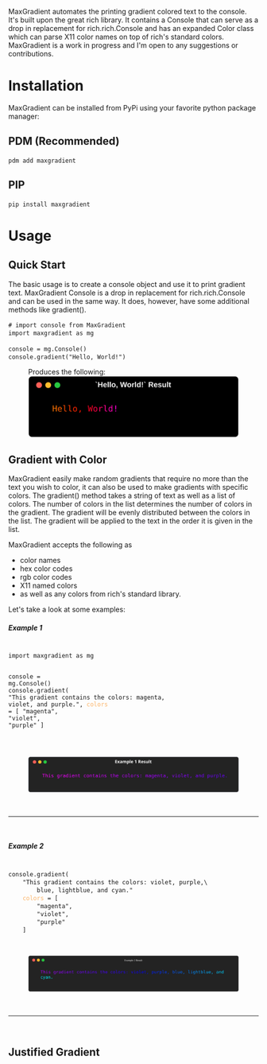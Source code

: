 <!--<img src="img/maxgradient_banner.png" class="banner" alt="MaxGradient Banner">-->

MaxGradient automates the printing gradient colored text to the console. It's built upon the great rich library. It contains a Console that can serve as a drop in replacement for rich.rich.Console and has an expanded Color class which can parse X11 color names on top of rich's standard colors. MaxGradient is a work in progress and I'm open to any suggestions or contributions.

# <span class="rainbow-wipe">Installation</span>

MaxGradient can be installed from PyPi using your favorite python package manager:

## <span class="cool-wipe">PDM (Recommended)</span>

<pre><code>pdm<span class="keyword"> add </span>maxgradient</code></pre>

## <span class="cool-wipe">PIP</span>

<pre><code>pip<span class="keyword"> install </span>maxgradient</code></pre>

# <span class="rainbow-wipe">Usage</span>

## <span class="cool-wipe">Quick Start</span>

The basic usage is to create a console object and use it to print gradient text. MaxGradient Console is a drop in replacement for rich.rich.Console and can be used in the same way. It does, however, have some additional methods like <span class="green">gradient</span><span class="white">()</span>.

<!--Code Block Start-->
<pre><code><span class="comment"># import console from MaxGradient</span>
<span class="import">import </span>maxgradient <span class="import">as </span>mg

console <span class="eq">= </span>mg<span class="grey">.</span><span class="console">Console</span>()
console<span class="white">.</span><span class="green">gradient</span>(<span class="yellow">"Hello, World!"</span>)
</code></pre>
<!--Code Block End-->

<!--Caption Start-->
<figure>
    <figcaption>Produces the following:</figcaption>
    <img src="img/hello_world.svg" alt="Hello, World!">
</figure>
<!--Caption End-->

## <span class="cool-wipe">Gradient with Color</span>

<p>MaxGradient easily make random gradients that require no more than the text you wish to color, it can also be used to make gradients with specific colors. The <span class="green">gradient</span><span class="white">()</span> method takes a string of text as well as a list of colors. The number of colors in the list determines the number of colors in the gradient. The gradient will be evenly distributed between the colors in the list. The gradient will be applied to the text in the order it is given in the list.</p>

<p>MaxGradient accepts the following as </p>
<ul>
    <li>color names</li>
    <li>hex color codes</li>
    <li>rgb color codes</li>
    <li>X11 named colors</li>
    <li>as well as any colors from rich's standard library.</li>
</ul>

<p>Let's take a look at some examples:</p>

<!--Code Block Start | 1 -->
<h5 class="white">Example 1</h5>
<pre><code>
<span class="import">import </span>maxgradient <span class="import">as </span>mg

console <span class="eq">= </span>mg<span class="grey">.</span><span class="console">Console</span>()
console<span class="white">.</span><span class="green">gradient</span>(
    <span class="yellow">"This gradient contains the colors: magenta, violet, and purple."</span>,
    <span style="color:#FCB56B;">colors</span> <span><span class="eq">= [</span>
        <span class="yellow">"magenta",</span>
        <span class="yellow">"violet",</span>
        <span class="yellow">"purple"</span>
    <span class="eq">]</span>

</code></pre>
<!--Code Block End | 1 -->

<!--Result | 1 -->
<figure>
    <img src="img/gradient_with_color_1.svg" alt="Hello, World!">
</figure>
<!--Result | 1 -->

<br /><hr><br />

<!--Code Block Start | 2 -->
<h5 class="white">Example 2</h5>
<pre><code>
console<span class="white">.</span><span class="green">gradient</span>(
    <span class="yellow">"This gradient contains the colors: violet, purple,</span><span class="keyword">\</span>
        <span class="yellow">blue, lightblue, and cyan."</span>
    <span style="color:#FCB56B;">colors</span> <span><span class="eq">= [</span>
        <span class="yellow">"magenta",</span>
        <span class="yellow">"violet",</span>
        <span class="yellow">"purple"</span>
    <span class="eq">]</span>

</code></pre>
<!--Code Block End | 2 -->

<!--Result Start | 2 -->
<figure>
    <img src="img/gradient_with_color_2.svg" alt="Hello, World!">
</figure>
<!--Result End | 2 -->

<br /><hr><br />

## <span class="cool-wipe">Justified Gradient</span>
